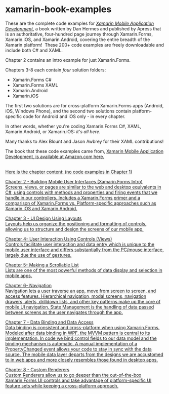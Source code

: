 # xamarin-book-examples
These are the complete code examples for <a href="http://www.amazon.com/Xamarin-Mobile-Application-Development-Cross-Platform/dp/1484202155/ref=sr_1_3?ie=UTF8&qid=1428950597&sr=8-3&keywords=xamarin"><i>Xamarin Mobile Application Development</i></a>, a book written by Dan Hermes and published by Apress that is an authoritative, four-hundred page journey through Xamarin.Forms, Xamarin.iOS, and Xamarin.Android, covering the entire breadth of the Xamarin platform!  These 200+ code examples are freely downloadable and include both C# and XAML. 

Chapter 2 contains an intro example for just Xamarin.Forms.

Chapters 3-8 each contain <i>four</i> solution folders:

<ul>
<li>Xamarin.Forms C#</li>
<li>Xamarin.Forms XAML</li>
<li>Xamarin.Android</li>
<li>Xamarin.iOS</li>
</ul>
The first two solutions are for cross-platform Xamarin.Forms apps (Android, iOS, Windows Phone), and the second two solutions contain platform-specific code for Android and iOS only - in every chapter.

In other words, whether you're coding Xamarin.Forms C#, XAML, Xamarin.Android, or Xamarin.iOS: <i>it's all here</i>.

Many thanks to Alex Blount and Jason Awbrey for their XAML contributions! 

The book that these code examples came from, <a href="http://www.amazon.com/Xamarin-Mobile-Application-Development-Cross-Platform/dp/1484202155/ref=sr_1_3?ie=UTF8&qid=1428950597&sr=8-3&keywords=xamarin">Xamarin Mobile Application Development, is available at Amazon.com here</href>.

<br/>
Here is the chapter content: (no code examples in Chapter 1)<br/>

Chapter 2 - Building Mobile User Interfaces (Xamarin.Forms Intro)<br/>
Screens, views, or pages are similar to the web and desktop equivalents in C#, using controls with methods and properties and firing events that we handle in our controllers. Includes a Xamarin.Forms primer and a comparison of Xamarin.Forms vs. Platform-specific approaches such as Xamarin.iOS and Xamarin.Android. 

Chapter 3 - UI Design Using Layouts<br/>
Layouts help us organize the positioning and formatting of controls, allowing us to structure and design the screens of our mobile app. 

Chapter 4- User Interaction Using Controls  (Views)<br/>
Controls facilitate user interaction and data entry which is unique to the mobile user interface and differs substantially from the PC/mouse interface, largely due the use of gestures. 

Chapter 5- Making a Scrollable List<br/>
Lists are one of the most powerful methods of data display and selection in mobile apps.

Chapter 6- Navigation <br/>
Navigation lets a user traverse an app, move from screen to screen, and access features. Hierarchical navigation, modal screens, navigation drawers, alerts, drilldown lists, and other key patterns make up the core of mobile UI navigation.	State Management is the handling of data passed between screens as the user navigates through the app. 

Chapter 7 - Data Binding and Data Access <br/>
Data binding is consistent and cross-platform when using Xamarin.Forms. Modeled after data binding in WPF, the MVVM pattern is central to its implementation. In code we bind control fields to our data model and the binding mechanism is automatic. A manual implementation of a PropertyChanged event allows your code to stay in sync with the data source. The mobile data layer departs from the designs we are accustomed to in web apps and more closely resembles those found in desktop apps. 

Chapter 8 - Custom Renderers<br/>
Custom Renderers allow us to go deeper than the out-of-the-box Xamarin.Forms UI controls and take advantage of platform-specific UI feature sets while keeping a cross-platform approach.


